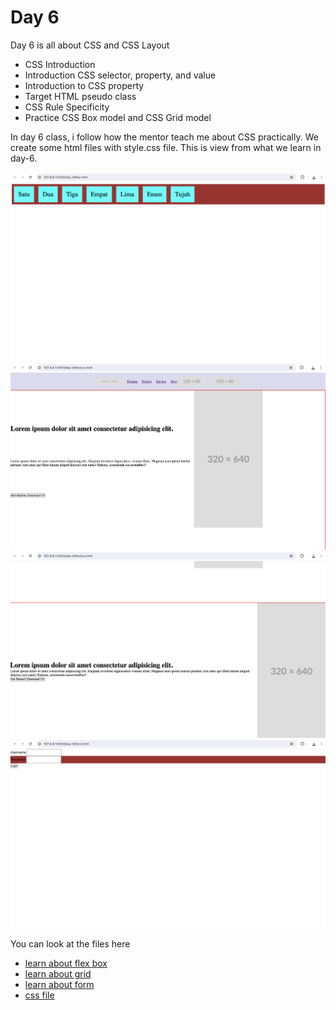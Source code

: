 # Day 6

Day 6 is all about CSS and CSS Layout

- CSS Introduction
- Introduction CSS selector, property, and value
- Introduction to CSS property
- Target HTML pseudo class
- CSS Rule Specificity
- Practice CSS Box model and CSS Grid model

In day 6 class, i follow how the mentor teach me about CSS practically. We create some html files with style.css file. This is view from what we learn in day-6.

![learn about flex box](../images/day6-flex-box.png)
![learn about grid](../images/day6-grid.png)
![learn about flex box with projects](../images/day6-flex.png)
![learn about form](../images/day6-form.png)

You can look at the files here

- [learn about flex box](../assets/day-6/flexbox.html)
- [learn about grid](../assets/day-6/flex.html)
- [learn about form](../assets/day-6/form.html)
- [css file](../assets/day-6/style.css)
